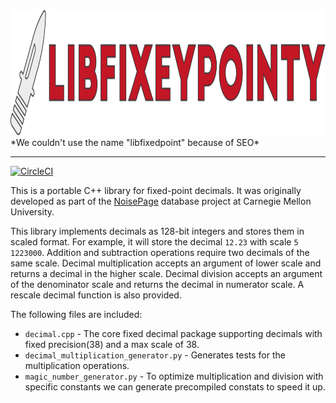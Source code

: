 <img src="./logo/libfixeypointy.svg" alt="libfixeypointy" height="200">
*We couldn't use the name "libfixedpoint" because of SEO*

-----------------

[![CircleCI](https://circleci.com/gh/cmu-db/libfixeypointy/tree/main.svg?style=svg)](https://circleci.com/gh/cmu-db/libfixeypointy/tree/main)

This is a portable C++ library for fixed-point decimals. It was originally developed as part of the [NoisePage](https://noise.page) database project at Carnegie Mellon University.

This library implements decimals as 128-bit integers and stores them in scaled format. For example, it will store the decimal `12.23` with scale `5` `1223000`.
Addition and subtraction operations require two decimals of the same scale. Decimal multiplication accepts an argument of lower scale and returns a decimal in the higher scale. Decimal division accepts an argument of the denominator scale and returns the decimal in numerator scale. A rescale decimal function is also provided.

The following files are included:

* `decimal.cpp` - The core fixed decimal package supporting decimals with fixed precision(38) and a max scale of 38.
* `decimal_multiplication_generator.py` - Generates tests for the multiplication operations.
* `magic_number_generator.py` - To optimize multiplication and division with specific constants we can generate precompiled constats to speed it up.
